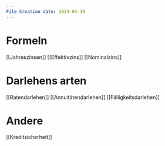 ```yaml
---
File Creation date: 2024-04-19
---
```

# Formeln
[[Jahreszinsen]]
[[Effektivzins]]
[[Nominalzins]]
# Darlehens arten
[[Ratendarlehen]]
[[Annuitätendarlehen]]
[[Fälligkeitsdarlehen]]

# Andere
[[Kreditsicherheit]]
